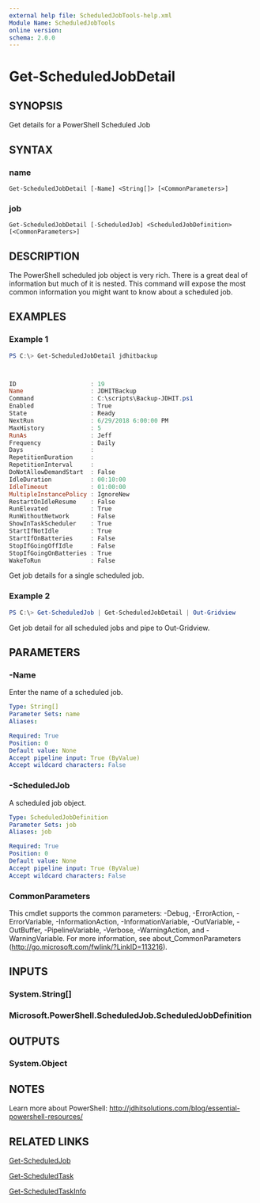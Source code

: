 ```yaml
---
external help file: ScheduledJobTools-help.xml
Module Name: ScheduledJobTools
online version:
schema: 2.0.0
---
```


# Get-ScheduledJobDetail

## SYNOPSIS

Get details for a PowerShell Scheduled Job

## SYNTAX

### name

```none
Get-ScheduledJobDetail [-Name] <String[]> [<CommonParameters>]
```

### job

```none
Get-ScheduledJobDetail [-ScheduledJob] <ScheduledJobDefinition> [<CommonParameters>]
```

## DESCRIPTION

The PowerShell scheduled job object is very rich. There is a great deal of information but much of it is nested. This command will expose the most common information you might want to know about a scheduled job.

## EXAMPLES

### Example 1

```powershell
PS C:\> Get-ScheduledJobDetail jdhitbackup



ID                     : 19
Name                   : JDHITBackup
Command                : C:\scripts\Backup-JDHIT.ps1
Enabled                : True
State                  : Ready
NextRun                : 6/29/2018 6:00:00 PM
MaxHistory             : 5
RunAs                  : Jeff
Frequency              : Daily
Days                   :
RepetitionDuration     :
RepetitionInterval     :
DoNotAllowDemandStart  : False
IdleDuration           : 00:10:00
IdleTimeout            : 01:00:00
MultipleInstancePolicy : IgnoreNew
RestartOnIdleResume    : False
RunElevated            : True
RunWithoutNetwork      : False
ShowInTaskScheduler    : True
StartIfNotIdle         : True
StartIfOnBatteries     : False
StopIfGoingOffIdle     : False
StopIfGoingOnBatteries : True
WakeToRun              : False
```

Get job details for a single scheduled job.


### Example 2

```powershell
PS C:\> Get-ScheduledJob | Get-ScheduledJobDetail | Out-Gridview
```

Get job detail for all scheduled jobs and pipe to Out-Gridview.

## PARAMETERS

### -Name

Enter the name of a scheduled job.

```yaml
Type: String[]
Parameter Sets: name
Aliases:

Required: True
Position: 0
Default value: None
Accept pipeline input: True (ByValue)
Accept wildcard characters: False
```

### -ScheduledJob

A scheduled job object.

```yaml
Type: ScheduledJobDefinition
Parameter Sets: job
Aliases: job

Required: True
Position: 0
Default value: None
Accept pipeline input: True (ByValue)
Accept wildcard characters: False
```

### CommonParameters

This cmdlet supports the common parameters: -Debug, -ErrorAction, -ErrorVariable, -InformationAction, -InformationVariable, -OutVariable, -OutBuffer, -PipelineVariable, -Verbose, -WarningAction, and -WarningVariable.
For more information, see about_CommonParameters (http://go.microsoft.com/fwlink/?LinkID=113216).

## INPUTS

### System.String[]

### Microsoft.PowerShell.ScheduledJob.ScheduledJobDefinition

## OUTPUTS

### System.Object

## NOTES

Learn more about PowerShell: http://jdhitsolutions.com/blog/essential-powershell-resources/

## RELATED LINKS

[Get-ScheduledJob]()

[Get-ScheduledTask]()

[Get-ScheduledTaskInfo]()
